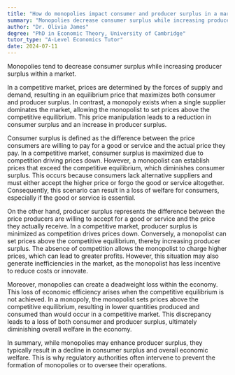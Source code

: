 ```yaml
---
title: "How do monopolies impact consumer and producer surplus in a market?"
summary: "Monopolies decrease consumer surplus while increasing producer surplus, resulting in a market imbalance that favors producers over consumers."
author: "Dr. Olivia James"
degree: "PhD in Economic Theory, University of Cambridge"
tutor_type: "A-Level Economics Tutor"
date: 2024-07-11
---
```


Monopolies tend to decrease consumer surplus while increasing producer surplus within a market.

In a competitive market, prices are determined by the forces of supply and demand, resulting in an equilibrium price that maximizes both consumer and producer surplus. In contrast, a monopoly exists when a single supplier dominates the market, allowing the monopolist to set prices above the competitive equilibrium. This price manipulation leads to a reduction in consumer surplus and an increase in producer surplus.

Consumer surplus is defined as the difference between the price consumers are willing to pay for a good or service and the actual price they pay. In a competitive market, consumer surplus is maximized due to competition driving prices down. However, a monopolist can establish prices that exceed the competitive equilibrium, which diminishes consumer surplus. This occurs because consumers lack alternative suppliers and must either accept the higher price or forgo the good or service altogether. Consequently, this scenario can result in a loss of welfare for consumers, especially if the good or service is essential.

On the other hand, producer surplus represents the difference between the price producers are willing to accept for a good or service and the price they actually receive. In a competitive market, producer surplus is minimized as competition drives prices down. Conversely, a monopolist can set prices above the competitive equilibrium, thereby increasing producer surplus. The absence of competition allows the monopolist to charge higher prices, which can lead to greater profits. However, this situation may also generate inefficiencies in the market, as the monopolist has less incentive to reduce costs or innovate.

Moreover, monopolies can create a deadweight loss within the economy. This loss of economic efficiency arises when the competitive equilibrium is not achieved. In a monopoly, the monopolist sets prices above the competitive equilibrium, resulting in lower quantities produced and consumed than would occur in a competitive market. This discrepancy leads to a loss of both consumer and producer surplus, ultimately diminishing overall welfare in the economy.

In summary, while monopolies may enhance producer surplus, they typically result in a decline in consumer surplus and overall economic welfare. This is why regulatory authorities often intervene to prevent the formation of monopolies or to oversee their operations.
    